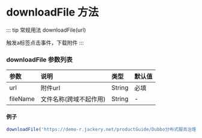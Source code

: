 # downloadFile 方法
::: tip 常规用法
downloadFile(url)

触发a标签点击事件，下载附件
:::


### downloadFile 参数列表
| 参数          | 说明                 | 类型     | 默认值   |
| :------------- |:-----------------| :--------| :--------|
| url         | 附件url     | String       | 必填      |
| fileName         |  文件名称(跨域不起作用)    | String      | -     |

#### 例子
```js
downloadFile('https://demo-r.jackery.net/productGuide/Dubbo分布式服务治理实战.pdf');
```

